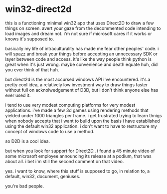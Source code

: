 # win32-direct2d

this is a functioning minimal win32 app that uses Direct2D to draw a few things on screen. avert your gaze from the decommented code intending to load images and dream not. i'm not sure if microsoft cares if it works or knows it's supposed to.

basically my life of intraculturality has made me fear other peoples' code. i will spazz and break your things before accepting an unnecessary SDK or layer between code and access. it's like the way people think python is great when it's just wrong. maybe convenience and death equate huh, did you ever think of that huh.

but direct2d is the most accursed windows API i've encountered. it's a pretty cool idea, a relatively low investment way to draw things faster without full on acknolwedgement of D3D, but i don't think anyone else has ever used it.

i tend to use very modest computing platforms for very modest applications. i've made a few 3d games using rendering methods that yielded under 1000 triangles per frame. i get frustrated trying to learn thnigs when nobody accepts that i want to build upon the basis i have established using the default win32 application. i don't want to have to restructure my concept of windows code to use a method.

so D2D is a cool idea.

but when you look for support for Direct2D.. i found a 45 minute video of some microsoft employee announcing its release at a podium, that was about all. i bet i'm still the second comment on that video.

yes. i want to know, where this stuff is supposed to go, in relation to, a default, win32, document, geniuses.

you're bad people.
